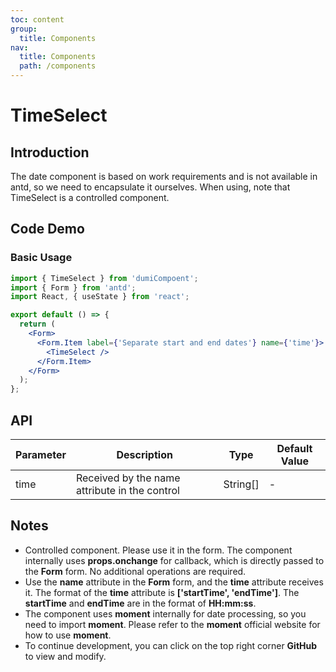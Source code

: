 ```yaml
---
toc: content
group:
  title: Components
nav:
  title: Components
  path: /components
---
```


# TimeSelect

## Introduction

The date component is based on work requirements and is not available in antd, so we need to encapsulate it ourselves. When using, note that TimeSelect is a controlled component.

## Code Demo

### Basic Usage

```jsx
import { TimeSelect } from 'dumiCompoent';
import { Form } from 'antd';
import React, { useState } from 'react';

export default () => {
  return (
    <Form>
      <Form.Item label={'Separate start and end dates'} name={'time'}>
        <TimeSelect />
      </Form.Item>
    </Form>
  );
};
```


## API

| Parameter | Description | Type | Default Value |
| --- | --- | --- | --- |
| time | Received by the name attribute in the control | String[] | - |

## Notes

- Controlled component. Please use it in the form. The component internally uses **props.onchange** for callback, which is directly passed to the **Form** form. No additional operations are required.
- Use the **name** attribute in the **Form** form, and the **time** attribute receives it. The format of the **time** attribute is **['startTime', 'endTime']**. The **startTime** and **endTime** are in the format of **HH:mm:ss**.
- The component uses **moment** internally for date processing, so you need to import **moment**. Please refer to the **moment** official website for how to use **moment**.
- To continue development, you can click on the top right corner **GitHub** to view and modify.
